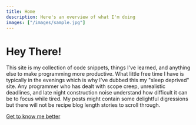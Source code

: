 ```yaml
---
title: Home
description: Here's an overview of what I'm doing
images: ["/images/sample.jpg"]
---
```


# Hey There!
This site is my collection of code snippets, things I've learned, and anything else to make programming more productive. What little free time I have is typically in the evenings which is why I've dubbed this my "sleep deprived" site. Any programmer who has dealt with scope creep, unrealistic deadlines, and late night construction noise understand how difficult it can be to focus while tired. My posts might contain some delightful digressions but there will not be recipe blog length stories to scroll through.

[Get to know me better](/about "Get to know me better")